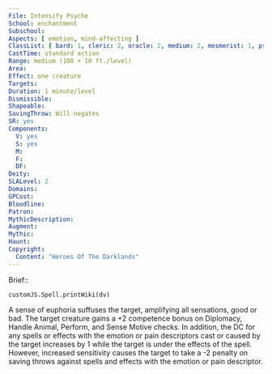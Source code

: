 ```yaml
---
File: Intensify Psyche
School: enchantment
Subschool: 
Aspects: [ emotion, mind-affecting ]
ClassList: { bard: 1, cleric: 2, oracle: 2, medium: 2, mesmerist: 1, psychic: 2, sorcerer: 2, wizard: 2, spiritualist: 2, witch: 2 }
CastTime: standard action
Range: medium (100 + 10 ft./level)
Area: 
Effect: one creature
Targets: 
Duration: 1 minute/level
Dismissible: 
Shapeable: 
SavingThrow: Will negates
SR: yes
Components:
  V: yes
  S: yes
  M: 
  F: 
  DF: 
Deity: 
SLALevel: 2
Domains: 
GPCost: 
Bloodline: 
Patron: 
MythicDescription: 
Augment: 
Mythic: 
Haunt: 
Copyright:
  Content: "Heroes Of The Darklands"
---
```

Brief:: 

```dataviewjs
customJS.Spell.printWiki(dv)
```

A sense of euphoria suffuses the target, amplifying all sensations, good or bad. The target creature gains a +2 competence bonus on Diplomacy, Handle Animal, Perform, and Sense Motive checks. In addition, the DC for any spells or effects with the emotion or pain descriptors cast or caused by the target increases by 1 while the target is under the effects of the spell. However, increased sensitivity causes the target to take a -2 penalty on saving throws against spells and effects with the emotion or pain descriptor.

